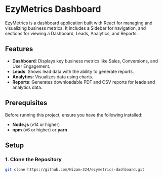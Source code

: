 # EzyMetrics Dashboard

EzyMetrics is a dashboard application built with React for managing and visualizing business metrics. It includes a Sidebar for navigation, and sections for viewing a Dashboard, Leads, Analytics, and Reports.

## Features

- **Dashboard**: Displays key business metrics like Sales, Conversions, and User Engagement.
- **Leads**: Shows lead data with the ability to generate reports.
- **Analytics**: Visualizes data using charts.
- **Reports**: Generates downloadable PDF and CSV reports for leads and analytics data.

## Prerequisites

Before running this project, ensure you have the following installed:

- **Node.js** (v14 or higher)
- **npm** (v6 or higher) or **yarn**

## Setup

### 1. Clone the Repository

```bash
git clone https://github.com/Nizam-324/ezymetrics-dashboard.git
